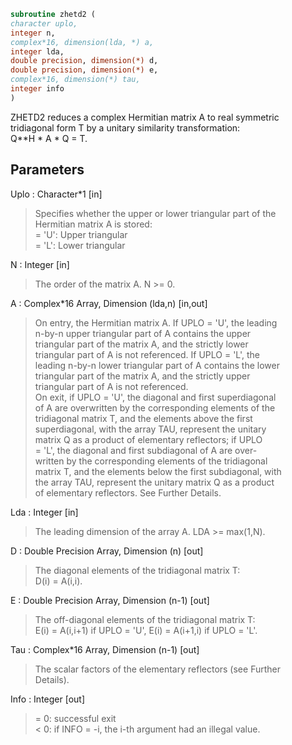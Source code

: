 ```fortran  
subroutine zhetd2 (  
character uplo,  
integer n,  
complex*16, dimension(lda, *) a,  
integer lda,  
double precision, dimension(*) d,  
double precision, dimension(*) e,  
complex*16, dimension(*) tau,  
integer info  
)  
```  
  
ZHETD2 reduces a complex Hermitian matrix A to real symmetric  
tridiagonal form T by a unitary similarity transformation:  
Q**H * A * Q = T.  
  
## Parameters  
Uplo : Character*1 [in]  
> Specifies whether the upper or lower triangular part of the  
> Hermitian matrix A is stored:  
> = 'U':  Upper triangular  
> = 'L':  Lower triangular  
  
N : Integer [in]  
> The order of the matrix A.  N >= 0.  
  
A : Complex*16 Array, Dimension (lda,n) [in,out]  
> On entry, the Hermitian matrix A.  If UPLO = 'U', the leading  
> n-by-n upper triangular part of A contains the upper  
> triangular part of the matrix A, and the strictly lower  
> triangular part of A is not referenced.  If UPLO = 'L', the  
> leading n-by-n lower triangular part of A contains the lower  
> triangular part of the matrix A, and the strictly upper  
> triangular part of A is not referenced.  
> On exit, if UPLO = 'U', the diagonal and first superdiagonal  
> of A are overwritten by the corresponding elements of the  
> tridiagonal matrix T, and the elements above the first  
> superdiagonal, with the array TAU, represent the unitary  
> matrix Q as a product of elementary reflectors; if UPLO  
> = 'L', the diagonal and first subdiagonal of A are over-  
> written by the corresponding elements of the tridiagonal  
> matrix T, and the elements below the first subdiagonal, with  
> the array TAU, represent the unitary matrix Q as a product  
> of elementary reflectors. See Further Details.  
  
Lda : Integer [in]  
> The leading dimension of the array A.  LDA >= max(1,N).  
  
D : Double Precision Array, Dimension (n) [out]  
> The diagonal elements of the tridiagonal matrix T:  
> D(i) = A(i,i).  
  
E : Double Precision Array, Dimension (n-1) [out]  
> The off-diagonal elements of the tridiagonal matrix T:  
> E(i) = A(i,i+1) if UPLO = 'U', E(i) = A(i+1,i) if UPLO = 'L'.  
  
Tau : Complex*16 Array, Dimension (n-1) [out]  
> The scalar factors of the elementary reflectors (see Further  
> Details).  
  
Info : Integer [out]  
> = 0:  successful exit  
> < 0:  if INFO = -i, the i-th argument had an illegal value.  
  
